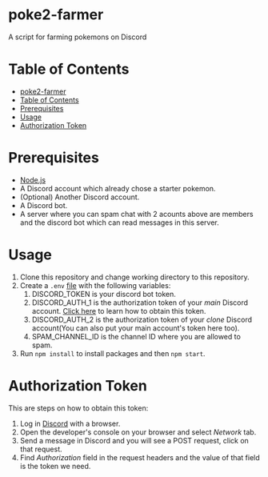 # poke2-farmer
A script for farming pokemons on Discord

# Table of Contents
- [poke2-farmer](#poke2-farmer)
- [Table of Contents](#table-of-contents)
- [Prerequisites](#prerequisites)
- [Usage](#usage)
- [Authorization Token](#authorization-token)

# Prerequisites
- [Node.js](https://nodejs.org/en/)
- A Discord account which already chose a starter pokemon.
- (Optional) Another Discord account.
- A Discord bot.
- A server where you can spam chat with 2 acounts above are members and the discord bot which can read messages in this server.

# Usage
1. Clone this repository and change working directory to this repository.
2. Create a `.env` [file](https://www.npmjs.com/package/dotenv#usage) with the following variables:
   1. DISCORD_TOKEN is your discord bot token.
   2. DISCORD_AUTH_1 is the authorization token of your *main* Discord account. [Click here](#authorization-token) to learn how to obtain this token.
   3. DISCORD_AUTH_2 is the authorization token of your *clone* Discord account(You can also put your main account's token here too).
   4. SPAM_CHANNEL_ID is the channel ID where you are allowed to spam.
3. Run `npm install` to install packages and then `npm start`.

# Authorization Token
This are steps on how to obtain this token:
1. Log in [Discord](https://discord.com/) with a browser.
2. Open the developer's console on your browser and select *Network* tab.
3. Send a message in Discord and you will see a POST request, click on that request.
4. Find *Authorization* field in the request headers and the value of that field is the token we need.
